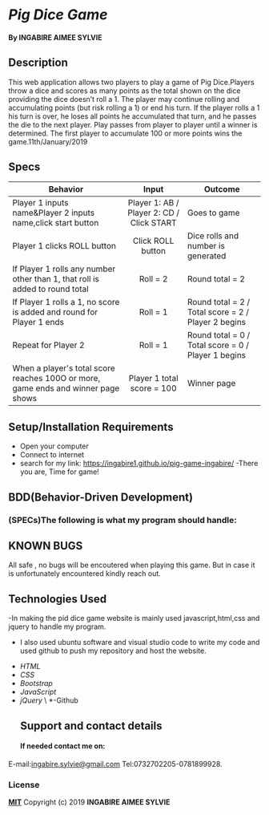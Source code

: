 # _Pig Dice Game_

#### By INGABIRE AIMEE SYLVIE

## Description

This web application allows two players to play a game of Pig Dice.Players throw a dice and scores as many points as the total shown on the dice providing the dice doesn’t roll a 1. The player may continue rolling and accumulating points (but risk rolling a 1) or end his turn. If the player rolls a 1 his turn is over, he loses all points he accumulated that turn, and he passes the die to the next player. Play passes from player to player until a winner is determined. The first player to accumulate 100 or more points wins the game.11th/January/2019

## Specs

| Behavior                                                                          |                   Input                   | Outcome                                             |
| --------------------------------------------------------------------------------- | :---------------------------------------: | --------------------------------------------------- |
| Player 1 inputs name&Player 2 inputs name,click start button                      | Player 1: AB / Player 2: CD / Click START | Goes to game                                        |
| Player 1 clicks ROLL button                                                       |             Click ROLL button             | Dice rolls and number is generated                  |
| If Player 1 rolls any number other than 1, that roll is added to round total      |                 Roll = 2                  | Round total = 2                                     |
| If Player 1 rolls a 1, no score is added and round for Player 1 ends              |                 Roll = 1                  | Round total = 2 / Total score = 2 / Player 2 begins |
| Repeat for Player 2                                                               |                 Roll = 1                  | Round total = 0 / Total score = 0 / Player 1 begins |
| When a player's total score reaches 100O or more, game ends and winner page shows |        Player 1 total score = 100         | Winner page                                         |

## Setup/Installation Requirements

- Open your computer
- Connect to internet
- search for my link: https://ingabire1.github.io/pig-game-ingabire/
  -There you are, Time for game!

## BDD(Behavior-Driven Development)

### (SPECs)The following is what my program should handle:

## KNOWN BUGS

All safe , no bugs will be encoutered when playing this game. But in case it is unfortunately encountered kindly reach out.

## Technologies Used

-In making the pid dice game website is mainly used javascript,html,css and jquery to handle my program.

- I also used ubuntu software and visual studio code to write my code and used github to push my repository and host the website.

* _HTML_
* _CSS_
* _Bootstrap_
* _JavaScript_
* _jQuery_
  \ *-Github
  ## Support and contact details
  #### If needed contact me on:

E-mail:ingabire.sylvie@gmail.com
Tel:0732702205-0781899928.

### License

**[MIT](http://choosealisence.com/licenses/mit/)**
Copyright (c) 2019 **INGABIRE AIMEE SYLVIE**
